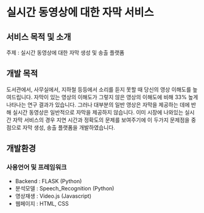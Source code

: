 # 실시간 동영상에 대한 자막 서비스
## 서비스 목적 및 소개 
주제 : 실시간 동영상에 대한 자막 생성 및 송출 플랫폼

## 개발 목적
도서관에서, 사무실에서, 지하철 등등에서 소리를 듣지 못할 때 당신의 영상 이해도를 높여드립니다.
자막이 있는 영상의 이해도가 그렇지 않은 영상의 이해도에 비해 33% 높게 나타나는 연구 결과가 있습니다. 그러나 대부분의 일반 영상은 자막을 제공하는 데에 반해 실시간 동영상은 일반적으로 자막을 제공하지 않습니다.
이미 시장에 나와있는 실시간 자막 서비스의 경우 지연 시간과 정확도의 문제를 보여주기에 이 두가지 문제점을 중점으로 자막 생성, 송출 플랫폼을 개발하였습니다.


## 개발환경
### 사용언어 및 프레임워크
* Backend : FLASK (Python)
* 분석모델 : Speech_Recognition (Python)
* 영상재생 : Video.js (Javascript)
* 웹페이지 : HTML, CSS
